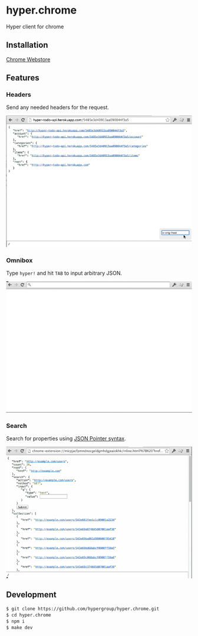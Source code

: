 hyper.chrome
============

Hyper client for chrome

Installation
------------

[Chrome Webstore](https://chrome.google.com/webstore/detail/hyperchrome/micpjacfpmndnocgeldgmhdgjeaiokhk)

Features
--------

### Headers

Send any needed headers for the request.

![headers](images/headers.gif)

### Omnibox

Type `hyper!` and hit `TAB` to input arbitrary JSON.

![omnibox](images/omnibox.gif)

### Search

Search for properties using [JSON Pointer syntax](http://tools.ietf.org/html/rfc6901).

![search](images/search.gif)

Development
-----------

```sh
$ git clone https://github.com/hypergroup/hyper.chrome.git
$ cd hyper.chrome
$ npm i
$ make dev
```
